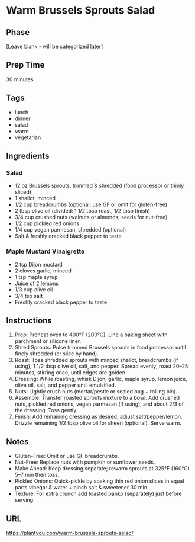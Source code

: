 # Warm Brussels Sprouts Salad

## Phase
[Leave blank - will be categorized later]

## Prep Time
30 minutes

## Tags
- lunch
- dinner
- salad
- warm
- vegetarian

## Ingredients
### Salad
- 12 oz Brussels sprouts, trimmed & shredded (food processor or thinly sliced)
- 1 shallot, minced
- 1/2 cup breadcrumbs (optional; use GF or omit for gluten-free)
- 2 tbsp olive oil (divided: 1 1/2 tbsp roast, 1/2 tbsp finish)
- 3/4 cup crushed nuts (walnuts or almonds; seeds for nut-free)
- 1/2 cup pickled red onions
- 1/4 cup vegan parmesan, shredded (optional)
- Salt & freshly cracked black pepper to taste

### Maple Mustard Vinaigrette
- 2 tsp Dijon mustard
- 2 cloves garlic, minced
- 1 tsp maple syrup
- Juice of 2 lemons
- 1/3 cup olive oil
- 3/4 tsp salt
- Freshly cracked black pepper to taste

## Instructions
1. Prep: Preheat oven to 400°F (200°C). Line a baking sheet with parchment or silicone liner.
2. Shred Sprouts: Pulse trimmed Brussels sprouts in food processor until finely shredded (or slice by hand).
3. Roast: Toss shredded sprouts with minced shallot, breadcrumbs (if using), 1 1/2 tbsp olive oil, salt, and pepper. Spread evenly; roast 20–25 minutes, stirring once, until edges are golden.
4. Dressing: While roasting, whisk Dijon, garlic, maple syrup, lemon juice, olive oil, salt, and pepper until emulsified.
5. Nuts: Lightly crush nuts (mortar/pestle or sealed bag + rolling pin).
6. Assemble: Transfer roasted sprouts mixture to a bowl. Add crushed nuts, pickled red onions, vegan parmesan (if using), and about 2/3 of the dressing. Toss gently.
7. Finish: Add remaining dressing as desired, adjust salt/pepper/lemon. Drizzle remaining 1/2 tbsp olive oil for sheen (optional). Serve warm.

## Notes
- Gluten-Free: Omit or use GF breadcrumbs.
- Nut-Free: Replace nuts with pumpkin or sunflower seeds.
- Make Ahead: Keep dressing separate; rewarm sprouts at 325°F (160°C) 5–7 min then toss.
- Pickled Onions: Quick-pickle by soaking thin red onion slices in equal parts vinegar & water + pinch salt & sweetener 30 min.
- Texture: For extra crunch add toasted panko (separately) just before serving.

## URL
https://plantyou.com/warm-brussels-sprouts-salad/
